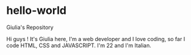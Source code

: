 # hello-world
Giulia's Repository

Hi guys ! 
It's Giulia here, I'm a web developer and I love coding, so far I code HTML, CSS and JAVASCRIPT. 
I'm 22 and I'm Italian.
